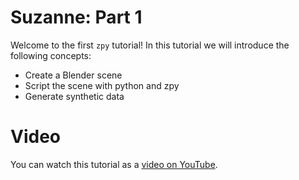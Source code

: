 # Suzanne: Part 1

Welcome to the first `zpy` tutorial! In this tutorial we will introduce the following concepts:

- Create a Blender scene
- Script the scene with python and zpy
- Generate synthetic data

# Video

You can watch this tutorial as a [video on YouTube](https://youtu.be/py3mv70s82M).